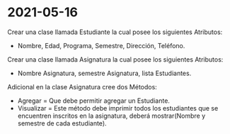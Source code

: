 # 2021-05-16
Crear una clase llamada Estudiante la cual posee los siguientes Atributos:
-    Nombre, Edad, Programa, Semestre, Dirección, Teléfono.


Crear una clase llamada Asignatura la cual posee los siguientes Atributos:
-    Nombre Asignatura, semestre Asignatura, lista Estudiantes.


Adicional en la clase Asignatura cree dos Métodos:
-    Agregar = Que debe permitir agregar un Estudiante.
-   Visualizar = Este método debe imprimir todos los estudiantes que se encuentren inscritos en la asignatura, deberá mostrar(Nombre y semestre de cada estudiante).
